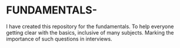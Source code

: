 # FUNDAMENTALS-
I have created this repository for the fundamentals.
To help everyone getting clear with the basics, inclusive of many subjects.
Marking the importance of such questions in interviews.

